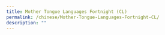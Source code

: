 ```yaml
---
title: Mother Tongue Languages Fortnight (CL)
permalink: /chinese/Mother-Tongue-Languages-Fortnight-CL/
description: ""
---
```

